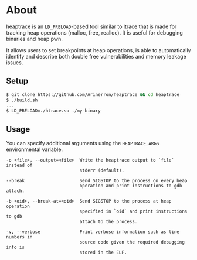 # About

heaptrace is an `LD_PRELOAD`-based tool similar to ltrace that is made for tracking heap operations (malloc, free, realloc). It is useful for debugging binaries and heap pwn.

It allows users to set breakpoints at heap operations, is able to automatically identify and describe both double free vulnerabilities and memory leakage issues.

## Setup

```sh
$ git clone https://github.com/Arinerron/heaptrace && cd heaptrace
$ ./build.sh
...
$ LD_PRELOAD=./htrace.so ./my-binary
```

## Usage

You can specify additional arguments using the `HEAPTRACE_ARGS` environmental variable.

```
-o <file>, --output=<file>  Write the heaptrace output to `file` instead of 
                            stderr (default).

--break                     Send SIGSTOP to the process on every heap 
                            operation and print instructions to gdb attach.

-b <oid>, --break-at=<oid>  Send SIGSTOP to the process at heap operation 
                            specified in `oid` and print instructions to gdb
                            attach to the process.

-v, --verbose               Print verbose information such as line numbers in
                            source code given the required debugging info is
                            stored in the ELF.
```
